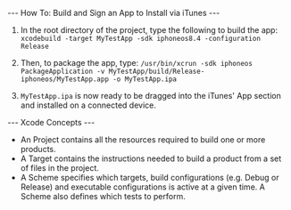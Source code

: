 --- How To: Build and Sign an App to Install via iTunes ---

1. In the root directory of the project, type the following to build the app:
```xcodebuild -target MyTestApp -sdk iphoneos8.4 -configuration Release```

2. Then, to package the app, type:
```/usr/bin/xcrun -sdk iphoneos PackageApplication -v MyTestApp/build/Release-iphoneos/MyTestApp.app -o MyTestApp.ipa```

3. ```MyTestApp.ipa``` is now ready to be dragged into the iTunes' App section and installed on a connected device.



--- Xcode Concepts ---
- An Project contains all the resources required to build one or more products.
- A Target contains the instructions needed to build a product from a set of files in the project.
- A Scheme specifies which targets, build configurations (e.g. Debug or Release) and executable configurations is active at a given time.
  A Scheme also defines which tests to perform.


